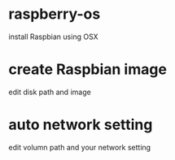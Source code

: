 # raspberry-os
install Raspbian using OSX

# create Raspbian image
edit disk path and image

# auto network setting 
edit volumn path and your network setting
